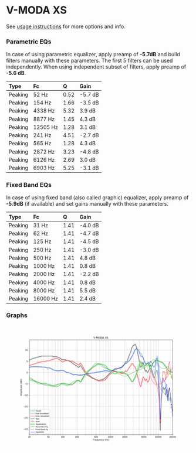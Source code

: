 # V-MODA XS
See [usage instructions](https://github.com/jaakkopasanen/AutoEq#usage) for more options and info.

### Parametric EQs
In case of using parametric equalizer, apply preamp of **-5.7dB** and build filters manually
with these parameters. The first 5 filters can be used independently.
When using independent subset of filters, apply preamp of **-5.6 dB**.

| Type    | Fc       |    Q | Gain    |
|:--------|:---------|:-----|:--------|
| Peaking | 52 Hz    | 0.52 | -5.7 dB |
| Peaking | 154 Hz   | 1.66 | -3.5 dB |
| Peaking | 4338 Hz  | 5.32 | 3.9 dB  |
| Peaking | 8877 Hz  | 1.45 | 4.3 dB  |
| Peaking | 12505 Hz | 1.28 | 3.1 dB  |
| Peaking | 241 Hz   | 4.51 | -2.7 dB |
| Peaking | 565 Hz   | 1.28 | 4.3 dB  |
| Peaking | 2872 Hz  | 3.23 | -4.8 dB |
| Peaking | 6126 Hz  | 2.69 | 3.0 dB  |
| Peaking | 6903 Hz  | 5.25 | -3.1 dB |

### Fixed Band EQs
In case of using fixed band (also called graphic) equalizer, apply preamp of **-5.9dB**
(if available) and set gains manually with these parameters.

| Type    | Fc       |    Q | Gain    |
|:--------|:---------|:-----|:--------|
| Peaking | 31 Hz    | 1.41 | -4.0 dB |
| Peaking | 62 Hz    | 1.41 | -4.7 dB |
| Peaking | 125 Hz   | 1.41 | -4.5 dB |
| Peaking | 250 Hz   | 1.41 | -3.0 dB |
| Peaking | 500 Hz   | 1.41 | 4.8 dB  |
| Peaking | 1000 Hz  | 1.41 | 0.8 dB  |
| Peaking | 2000 Hz  | 1.41 | -2.2 dB |
| Peaking | 4000 Hz  | 1.41 | 0.8 dB  |
| Peaking | 8000 Hz  | 1.41 | 5.5 dB  |
| Peaking | 16000 Hz | 1.41 | 2.4 dB  |

### Graphs
![](./V-MODA%20XS.png)